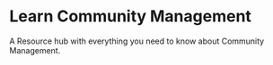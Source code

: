 # Learn Community Management
A Resource hub with everything you need to know about Community Management. 
